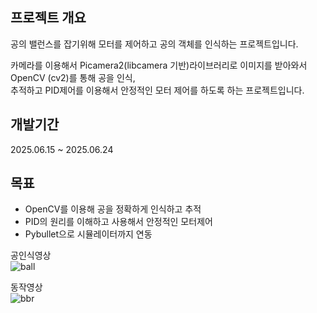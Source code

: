 ## 프로젝트 개요
공의 밸런스를 잡기위해 모터를 제어하고 공의 객체를 인식하는 프로젝트입니다.

카메라를 이용해서 Picamera2(libcamera 기반)라이브러리로 이미지를 받아와서 OpenCV (cv2)를 통해 공을 인식,  
추적하고 PID제어를 이용해서 안정적인 모터 제어를 하도록 하는 프로젝트입니다.

## 개발기간
2025.06.15 ~ 2025.06.24


## 목표
- OpenCV를 이용해 공을 정확하게 인식하고 추적  
- PID의 원리를 이해하고 사용해서 안정적인 모터제어  
- Pybullet으로 시뮬레이터까지 연동  



공인식영상  
![ball](https://github.com/user-attachments/assets/bc539559-c051-4893-992d-a977a46fa279)



동작영상  
![bbr](https://github.com/user-attachments/assets/9d9a7ccb-f29c-4c8e-bb3e-a081bc743fe6)


